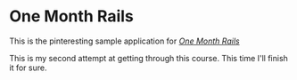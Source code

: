 # One Month Rails

This is the pinteresting sample application for [*One Month Rails*](http://onemonthrails.com)

This is my second attempt at getting through this course.  This time I'll finish it for sure. 
